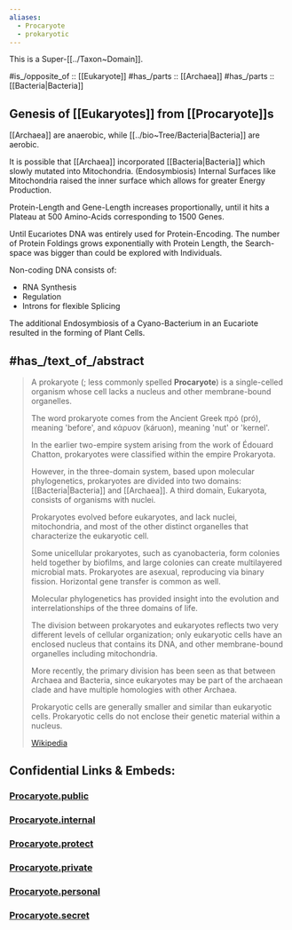 ```yaml
---
aliases:
  - Procaryote
  - prokaryotic
---
```


This is a Super-[[../Taxon~Domain]]. 

#is_/opposite_of :: [[Eukaryote]] 
#has_/parts :: [[Archaea]] 
#has_/parts :: [[Bacteria|Bacteria]] 

## Genesis of [[Eukaryotes]] from [[Procaryote]]s 
[[Archaea]] are anaerobic, 
while [[../bio~Tree/Bacteria|Bacteria]] are aerobic. 

It is possible that [[Archaea]]  incorporated  [[Bacteria|Bacteria]] 
which slowly mutated into Mitochondria. (Endosymbiosis)
Internal Surfaces like Mitochondria raised the inner surface which allows for greater Energy Production. 

Protein-Length and Gene-Length increases proportionally, 
until it hits a Plateau at 500 Amino-Acids corresponding to 1500 Genes. 

Until Eucariotes DNA was entirely used for Protein-Encoding. 
The number of Protein Foldings grows exponentially with Protein Length, 
the Search-space was bigger than could be explored with Individuals. 

Non-coding DNA consists of: 
- RNA Synthesis 
- Regulation 
- Introns for flexible Splicing  

The additional Endosymbiosis of a Cyano-Bacterium in an Eucariote 
resulted in the forming of Plant Cells. 


## #has_/text_of_/abstract 

> A prokaryote (; less commonly spelled **Procaryote**) is a single-celled organism 
> whose cell lacks a nucleus and other membrane-bound organelles. 
> 
> The word prokaryote comes from the Ancient Greek πρό (pró), meaning 'before', 
> and κάρυον (káruon), meaning 'nut' or 'kernel'. 
> 
> In the earlier two-empire system arising from the work of Édouard Chatton, 
> prokaryotes were classified within the empire Prokaryota. 
> 
> However, in the three-domain system, based upon molecular phylogenetics, 
> prokaryotes are divided into two domains: [[Bacteria|Bacteria]] and [[Archaea]]. 
> A third domain, Eukaryota, consists of organisms with nuclei.
>
> Prokaryotes evolved before eukaryotes, and lack nuclei, mitochondria, 
> and most of the other distinct organelles that characterize the eukaryotic cell. 
> 
> Some unicellular prokaryotes, such as cyanobacteria, form colonies held together by biofilms, 
> and large colonies can create multilayered microbial mats. 
> Prokaryotes are asexual, reproducing via binary fission. 
> Horizontal gene transfer is common as well. 
>
> Molecular phylogenetics has provided insight into the evolution 
> and interrelationships of the three domains of life. 
> 
> The division between prokaryotes and eukaryotes reflects 
> two very different levels of cellular organization; only eukaryotic cells have an enclosed nucleus that contains its DNA, and other membrane-bound organelles including mitochondria. 
> 
> More recently, the primary division has been seen as that between Archaea and Bacteria, 
> since eukaryotes may be part of the archaean clade and have multiple homologies with other Archaea.
>
> Prokaryotic cells are generally smaller and similar than eukaryotic cells. 
> Prokaryotic cells do not enclose their genetic material within a nucleus.
>
> [Wikipedia](https://en.wikipedia.org/wiki/Prokaryote) 







## Confidential Links & Embeds: 

### [Procaryote.public](/_public\bio\bio~Domain/Procaryote.public.md) 

### [Procaryote.internal](/_internal\bio\bio~Domain/Procaryote.internal.md) 

### [Procaryote.protect](/_protect\bio\bio~Domain/Procaryote.protect.md) 

### [Procaryote.private](/_private\bio\bio~Domain/Procaryote.private.md) 

### [Procaryote.personal](/_personal\bio\bio~Domain/Procaryote.personal.md) 

### [Procaryote.secret](/_secret\bio\bio~Domain/Procaryote.secret.md)

